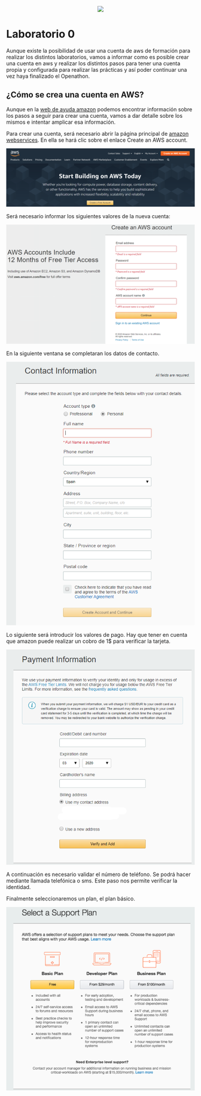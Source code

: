 <p align="center">
    <img src="../resources/header.png">
</p>

# Laboratorio 0
Aunque existe la posibilidad de usar una cuenta de aws de formación para realizar los distintos laboratorios, vamos a informar como es posible crear una cuenta en aws y realizar los distintos pasos para tener una cuenta propia y configurada para realizar las prácticas y así poder continuar una vez haya finalizado el Openathon.

## ¿Cómo se crea una cuenta en AWS?

Aunque en la [web de ayuda amazon](https://aws.amazon.com/premiumsupport/knowledge-center/create-and-activate-aws-account/) podemos encontrar información sobre los pasos a seguir para crear una cuenta, vamos a dar detalle sobre los mismos e intentar amplicar esa información.

Para crear una cuenta, será necesario abrir la página principal de [amazon webservices](https://aws.amazon.com/). En ella se hará clic sobre el enlace 
Create an AWS account.
<p align="center">
    <img src="resources/crear_cuenta_aws_1.png">
</p>
Será necesario informar los siguientes valores de la nueva cuenta:
<p align="center">
    <img src="resources/crear_cuenta_aws_2.png">
</p>
En la siguiente ventana se completaran los datos de contacto.
<p align="center">
    <img src="resources/crear_cuenta_aws_3.png">
</p>
Lo siguiente será introducir los valores de pago. Hay que tener en cuenta que amazon puede realizar un cobro de 1$ para verificar la tarjeta.
<p align="center">
    <img src="resources/crear_cuenta_aws_4.png">
</p>
A continuación es necesario validar el número de teléfono. Se podrá hacer mediante llamada telefónica o sms. Este paso nos permite verificar la identidad.

Finalmente seleccionaremos un plan, el plan básico.
<p align="center">
    <img src="resources/crear_cuenta_aws_6.png">
</p>
